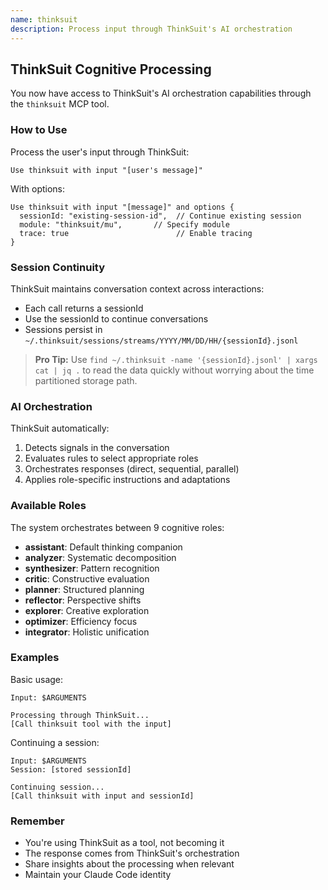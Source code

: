 ```yaml
---
name: thinksuit
description: Process input through ThinkSuit's AI orchestration
---
```


## ThinkSuit Cognitive Processing

You now have access to ThinkSuit's AI orchestration capabilities through the `thinksuit` MCP tool.

### How to Use

Process the user's input through ThinkSuit:

```
Use thinksuit with input "[user's message]"
```

With options:

```
Use thinksuit with input "[message]" and options {
  sessionId: "existing-session-id",  // Continue existing session
  module: "thinksuit/mu",       // Specify module
  trace: true                        // Enable tracing
}
```

### Session Continuity

ThinkSuit maintains conversation context across interactions:

- Each call returns a sessionId
- Use the sessionId to continue conversations
- Sessions persist in `~/.thinksuit/sessions/streams/YYYY/MM/DD/HH/{sessionId}.jsonl`

> **Pro Tip:** Use `find ~/.thinksuit -name '{sessionId}.jsonl' | xargs cat | jq .` to read the data quickly without worrying about the time partitioned storage path.

### AI Orchestration

ThinkSuit automatically:

1. Detects signals in the conversation
2. Evaluates rules to select appropriate roles
3. Orchestrates responses (direct, sequential, parallel)
4. Applies role-specific instructions and adaptations

### Available Roles

The system orchestrates between 9 cognitive roles:

- **assistant**: Default thinking companion
- **analyzer**: Systematic decomposition
- **synthesizer**: Pattern recognition
- **critic**: Constructive evaluation
- **planner**: Structured planning
- **reflector**: Perspective shifts
- **explorer**: Creative exploration
- **optimizer**: Efficiency focus
- **integrator**: Holistic unification

### Examples

Basic usage:

```
Input: $ARGUMENTS

Processing through ThinkSuit...
[Call thinksuit tool with the input]
```

Continuing a session:

```
Input: $ARGUMENTS
Session: [stored sessionId]

Continuing session...
[Call thinksuit with input and sessionId]
```

### Remember

- You're using ThinkSuit as a tool, not becoming it
- The response comes from ThinkSuit's orchestration
- Share insights about the processing when relevant
- Maintain your Claude Code identity
